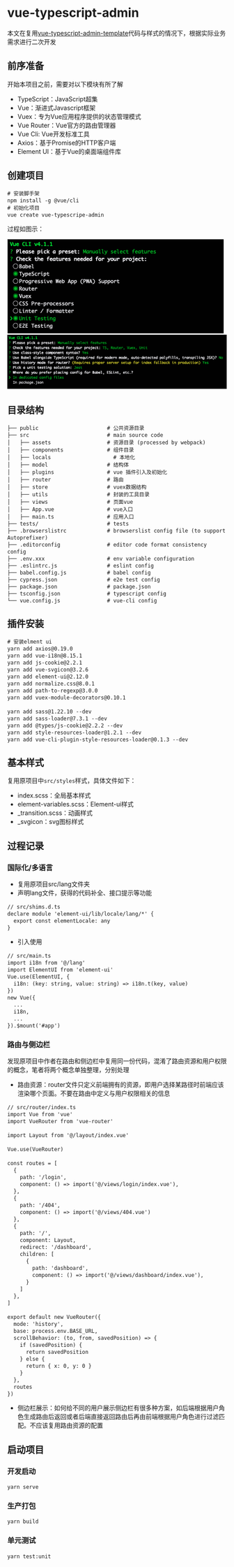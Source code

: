 # vue-typescript-admin

本文在复用[vue-typescript-admin-template](https://github.com/armour/vue-typescript-admin-template)代码与样式的情况下，根据实际业务需求进行二次开发

## 前序准备
开始本项目之前，需要对以下模块有所了解
- TypeScript：JavaScript超集
- Vue：渐进式Javascript框架
- Vuex：专为Vue应用程序提供的状态管理模式
- Vue Router：Vue官方的路由管理器
- Vue Cli: Vue开发标准工具
- Axios：基于Promise的HTTP客户端
- Element UI：基于Vue的桌面端组件库

## 创建项目
```
# 安装脚手架
npm install -g @vue/cli
# 初始化项目
vue create vue-typescripe-admin
```
过程如图示：

![init](./public/img/Snipaste_2019-12-19_16-45-11.png)
![init](./public/img/Snipaste_2019-12-19_16-47-49.png)

## 目录结构

```
├── public                      # 公共资源目录
├── src                         # main source code
│   ├── assets                 	# 资源目录 (processed by webpack)
│   ├── components             	# 组件目录
│   ├── locals             		  # 本地化
│   ├── model                  	# 结构体
│   ├── plugins                	# vue 插件引入及初始化
│   ├── router                 	# 路由
│   ├── store                  	# vuex数据结构
│   ├── utils                 	# 封装的工具目录
│   ├── views                  	# 页面vue
│   ├── App.vue                	# vue入口
│   ├── main.ts                	# 应用入口
├── tests/                     	# tests
├── .browserslistrc            	# browserslist config file (to support Autoprefixer)
├── .editorconfig              	# editor code format consistency config
├── .env.xxx                   	# env variable configuration
├── .eslintrc.js               	# eslint config
├── babel.config.js            	# babel config
├── cypress.json               	# e2e test config
├── package.json               	# package.json
├── tsconfig.json              	# typescript config
└── vue.config.js              	# vue-cli config
```

## 插件安装
```
# 安装elment ui
yarn add axios@0.19.0
yarn add vue-i18n@8.15.1
yarn add js-cookie@2.2.1
yarn add vue-svgicon@3.2.6
yarn add element-ui@2.12.0
yarn add normalize.css@8.0.1
yarn add path-to-regexp@3.0.0
yarn add vuex-module-decorators@0.10.1

yarn add sass@1.22.10 --dev
yarn add sass-loader@7.3.1 --dev
yarn add @types/js-cookie@2.2.2 --dev
yarn add style-resources-loader@1.2.1 --dev
yarn add vue-cli-plugin-style-resources-loader@0.1.3 --dev

```

## 基本样式
复用原项目中`src/styles`样式，具体文件如下：
- index.scss：全局基本样式
- element-variables.scss：Element-ui样式
- _transition.scss：动画样式
- _svgicon：svg图标样式

## 过程记录

### 国际化/多语言

- 复用原项目src/lang文件夹
- 声明lang文件，获得的代码补全、接口提示等功能
```
// src/shims.d.ts
declare module 'element-ui/lib/locale/lang/*' {
  export const elementLocale: any
}
```
- 引入使用
```
// src/main.ts
import i18n from '@/lang'
import ElementUI from 'element-ui'
Vue.use(ElementUI, {
  i18n: (key: string, value: string) => i18n.t(key, value)
})
new Vue({
  ...
  i18n,
  ...
}).$mount('#app')
```

### 路由与侧边栏
发现原项目中作者在路由和侧边栏中复用同一份代码，混淆了路由资源和用户权限的概念，笔者将两个概念单独整理，分别处理

- 路由资源：router文件只定义前端拥有的资源，即用户选择某路径时前端应该渲染哪个页面。不要在路由中定义与用户权限相关的信息
```
// src/router/index.ts
import Vue from 'vue'
import VueRouter from 'vue-router'

import Layout from '@/layout/index.vue'

Vue.use(VueRouter)

const routes = [
  {
    path: '/login',
    component: () => import('@/views/login/index.vue'),
  },
  {
    path: '/404',
    component: () => import('@/views/404.vue')
  },
  {
    path: '/',
    component: Layout,
    redirect: '/dashboard',
    children: [
      {
        path: 'dashboard',
        component: () => import('@/views/dashboard/index.vue'),
      }
    ]
  },
]

export default new VueRouter({
  mode: 'history',
  base: process.env.BASE_URL,
  scrollBehavior: (to, from, savedPosition) => {
    if (savedPosition) {
      return savedPosition
    } else {
      return { x: 0, y: 0 }
    }
  },
  routes
})
```
- 侧边栏展示：如何给不同的用户展示侧边栏有很多种方案，如后端根据用户角色生成路由后返回或者后端直接返回路由后再由前端根据用户角色进行过滤匹配。不应该复用路由资源的配置



## 启动项目
### 开发启动
```
yarn serve
```

### 生产打包
```
yarn build
```

### 单元测试
```
yarn test:unit
```